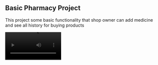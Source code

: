 <h2>Basic Pharmacy Project</h2>
<p>This project some basic functionality that shop owner can add medicine and see all history for buying products</p>
<video src='https://www.youtube.com/watch?v=a70elcWAhTw' width=180/>